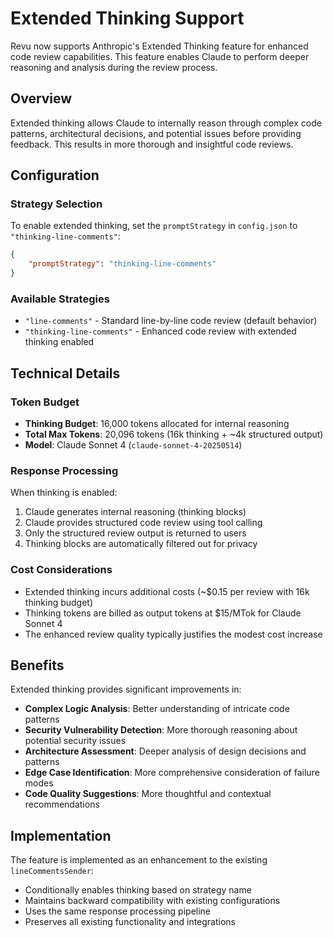 # Extended Thinking Support

Revu now supports Anthropic's Extended Thinking feature for enhanced code review capabilities. This feature enables Claude to perform deeper reasoning and analysis during the review process.

## Overview

Extended thinking allows Claude to internally reason through complex code patterns, architectural decisions, and potential issues before providing feedback. This results in more thorough and insightful code reviews.

## Configuration

### Strategy Selection

To enable extended thinking, set the `promptStrategy` in `config.json` to `"thinking-line-comments"`:

```json
{
    "promptStrategy": "thinking-line-comments"
}
```

### Available Strategies

- `"line-comments"` - Standard line-by-line code review (default behavior)
- `"thinking-line-comments"` - Enhanced code review with extended thinking enabled

## Technical Details

### Token Budget

- **Thinking Budget**: 16,000 tokens allocated for internal reasoning
- **Total Max Tokens**: 20,096 tokens (16k thinking + ~4k structured output)
- **Model**: Claude Sonnet 4 (`claude-sonnet-4-20250514`)

### Response Processing

When thinking is enabled:

1. Claude generates internal reasoning (thinking blocks)
2. Claude provides structured code review using tool calling
3. Only the structured review output is returned to users
4. Thinking blocks are automatically filtered out for privacy

### Cost Considerations

- Extended thinking incurs additional costs (~$0.15 per review with 16k thinking budget)
- Thinking tokens are billed as output tokens at $15/MTok for Claude Sonnet 4
- The enhanced review quality typically justifies the modest cost increase

## Benefits

Extended thinking provides significant improvements in:

- **Complex Logic Analysis**: Better understanding of intricate code patterns
- **Security Vulnerability Detection**: More thorough reasoning about potential security issues
- **Architecture Assessment**: Deeper analysis of design decisions and patterns
- **Edge Case Identification**: More comprehensive consideration of failure modes
- **Code Quality Suggestions**: More thoughtful and contextual recommendations

## Implementation

The feature is implemented as an enhancement to the existing `lineCommentsSender`:

- Conditionally enables thinking based on strategy name
- Maintains backward compatibility with existing configurations
- Uses the same response processing pipeline
- Preserves all existing functionality and integrations
